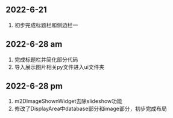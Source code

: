 ## 2022-6-21
1. 初步完成标题栏和侧边栏一
   
## 2022-6-28 am
1. 完成标题栏并简化部分代码
2. 导入展示图片相关py文件进入ui文件夹


## 2022-6-28 pm
1. m2DImageShownWidget去除slideshow功能
2. 修改了DisplayArea中database部分和image部分，初步完成布局